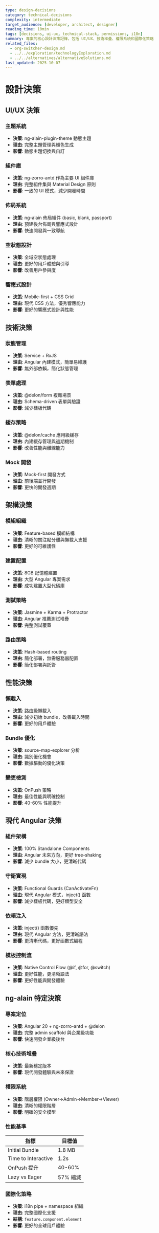 ```yaml
---
type: design-decisions
category: technical-decisions
complexity: intermediate
target_audience: [developer, architect, designer]
reading_time: 10min
tags: [decisions, ui-ux, technical-stack, permissions, i18n]
summary: 專案的核心設計決策記錄，包括 UI/UX、技術堆疊、權限系統和國際化策略
related_files:
  - org-switcher-design.md
  - ../../exploration/technologyExploration.md
  - ../../alternatives/alternativeSolutions.md
last_updated: 2025-10-07
---
```


# 設計決策

## UI/UX 決策

### 主題系統
- **決策**: ng-alain-plugin-theme 動態主題
- **理由**: 完整主題管理與顏色生成
- **影響**: 動態主題切換與自訂

### 組件庫
- **決策**: ng-zorro-antd 作為主要 UI 組件庫
- **理由**: 完整組件集與 Material Design 原則
- **影響**: 一致的 UI 模式，減少開發時間

### 佈局系統
- **決策**: ng-alain 佈局組件 (basic, blank, passport)
- **理由**: 預建後台佈局與響應式設計
- **影響**: 快速開發與一致導航

### 空狀態設計
- **決策**: 全域空狀態處理
- **理由**: 更好的用戶體驗與引導
- **影響**: 改善用戶參與度

### 響應式設計
- **決策**: Mobile-first + CSS Grid
- **理由**: 現代 CSS 方法，優秀響應能力
- **影響**: 更好的響應式設計與性能

## 技術決策

### 狀態管理
- **決策**: Service + RxJS
- **理由**: Angular 內建模式，簡單易維護
- **影響**: 無外部依賴，簡化狀態管理

### 表單處理
- **決策**: @delon/form 複雜場景
- **理由**: Schema-driven 表單與驗證
- **影響**: 減少樣板代碼

### 緩存策略
- **決策**: @delon/cache 應用級緩存
- **理由**: 內建緩存管理與過期機制
- **影響**: 改善性能與離線能力

### Mock 開發
- **決策**: Mock-first 開發方式
- **理由**: 前後端並行開發
- **影響**: 更快的開發週期

## 架構決策

### 模組組織
- **決策**: Feature-based 模組結構
- **理由**: 清晰的關注點分離與懶載入支援
- **影響**: 更好的可維護性

### 建置配置
- **決策**: 8GB 記憶體建置
- **理由**: 大型 Angular 專案需求
- **影響**: 成功建置大型代碼庫

### 測試策略
- **決策**: Jasmine + Karma + Protractor
- **理由**: Angular 推薦測試堆疊
- **影響**: 完整測試覆蓋

### 路由策略
- **決策**: Hash-based routing
- **理由**: 簡化部署，無需服務器配置
- **影響**: 簡化部署與託管

## 性能決策

### 懶載入
- **決策**: 路由級懶載入
- **理由**: 減少初始 bundle，改善載入時間
- **影響**: 更好的用戶體驗

### Bundle 優化
- **決策**: source-map-explorer 分析
- **理由**: 識別優化機會
- **影響**: 數據驅動的優化決策

### 變更檢測
- **決策**: OnPush 策略
- **理由**: 最佳性能與明確控制
- **影響**: 40-60% 性能提升

## 現代 Angular 決策

### 組件架構
- **決策**: 100% Standalone Components
- **理由**: Angular 未來方向，更好 tree-shaking
- **影響**: 減少 bundle 大小，更清晰代碼

### 守衛實現
- **決策**: Functional Guards (CanActivateFn)
- **理由**: 現代 Angular 模式，inject() 函數
- **影響**: 減少樣板代碼，更好類型安全

### 依賴注入
- **決策**: inject() 函數優先
- **理由**: 現代 Angular 方法，更清晰語法
- **影響**: 更清晰代碼，更好函數式編程

### 模板控制流
- **決策**: Native Control Flow (@if, @for, @switch)
- **理由**: 更好性能，更清晰語法
- **影響**: 更好性能與開發體驗

## ng-alain 特定決策

### 專案定位
- **決策**: Angular 20 + ng-zorro-antd + @delon
- **理由**: 完整 admin scaffold 與企業級功能
- **影響**: 快速開發企業級後台

### 核心技術堆疊
- **決策**: 最新穩定版本
- **影響**: 現代開發體驗與未來保證

### 權限系統
- **決策**: 階層權限 (Owner→Admin→Member→Viewer)
- **理由**: 清晰的權限階層
- **影響**: 明確的安全模型

### 性能基準
| 指標 | 目標值 |
|------|--------|
| Initial Bundle | 1.8 MB |
| Time to Interactive | 1.2s |
| OnPush 提升 | 40-60% |
| Lazy vs Eager | 57% 縮減 |

### 國際化策略
- **決策**: i18n pipe + namespace 組織
- **理由**: 完整國際化支援
- **結構**: `feature.component.element`
- **影響**: 更好的全球用戶體驗
